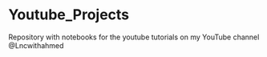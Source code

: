 # Youtube_Projects
Repository with notebooks for the youtube tutorials on my YouTube channel @Lncwithahmed
